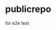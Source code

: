 # publicrepo
for e2e test










































































































































































































































































































































































































































































































































































































































































































































































































































































































































































































































































































































































































































































































































































































































































































































































































































































































































































































































































































































































































































































































































































































































































































































































































































































































































































































































































































































































































































































































































































































































































































































































































































































































































































































































































































































































































































































































































































